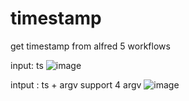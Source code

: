# timestamp
get timestamp from alfred 5 workflows

input: ts 
![image](https://user-images.githubusercontent.com/26733217/232369179-61b8495b-2c07-47d3-b85e-a7f68b8508ee.png)

intput : ts + argv
support 4 argv
![image](https://user-images.githubusercontent.com/26733217/232369268-9a5fff97-de02-47d4-9c61-d9f3735cc382.png)
